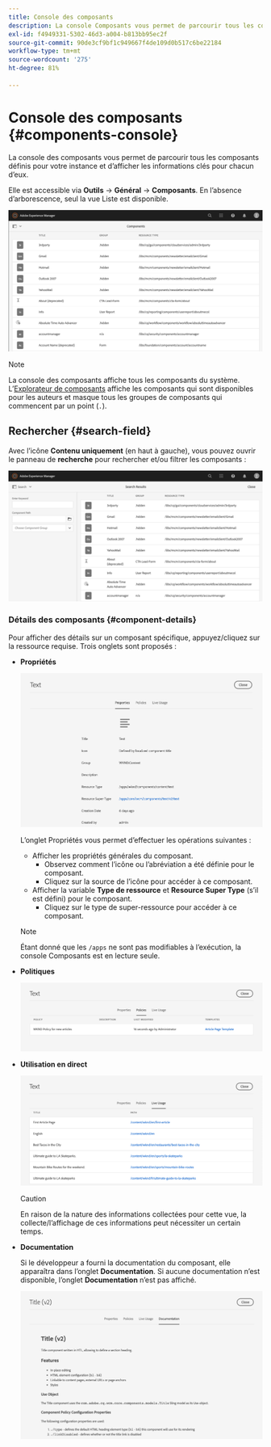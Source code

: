 ```yaml
---
title: Console des composants
description: La console Composants vous permet de parcourir tous les composants définis pour votre instance.
exl-id: f4949331-5302-46d3-a004-b813bb95ec2f
source-git-commit: 90de3cf9bf1c949667f4de109d0b517c6be22184
workflow-type: tm+mt
source-wordcount: '275'
ht-degree: 81%

---
```


# Console des composants {#components-console}

La console des composants vous permet de parcourir tous les composants définis pour votre instance et d’afficher les informations clés pour chacun d’eux.

Elle est accessible via **Outils** -> **Général** -> **Composants**. En l’absence d’arborescence, seul la vue Liste est disponible.

![Console Composants](/help/sites-cloud/authoring/assets/components-console.png)

>[!NOTE]
>
>La console des composants affiche tous les composants du système. L’[Explorateur de composants](/help/sites-cloud/authoring/fundamentals/environment-tools.md#components-browser) affiche les composants qui sont disponibles pour les auteurs et masque tous les groupes de composants qui commencent par un point (`.`).

## Rechercher {#search-field}

Avec l’icône **Contenu uniquement** (en haut à gauche), vous pouvez ouvrir le panneau de **recherche** pour rechercher et/ou filtrer les composants :

![Recherche dans la console des composants](/help/sites-cloud/authoring/assets/components-console-search.png)

### Détails des composants {#component-details}

Pour afficher des détails sur un composant spécifique, appuyez/cliquez sur la ressource requise. Trois onglets sont proposés :

* **Propriétés**

   ![Propriétés de la console Composants](/help/sites-cloud/authoring/assets/components-console-properties.png)

   L’onglet Propriétés vous permet d’effectuer les opérations suivantes :

   * Afficher les propriétés générales du composant.
      * Observez comment l’icône ou l’abréviation a été définie pour le composant. <!-- View how the [icon or abbreviation has been defined](/help/sites-developing/components-basics.md#component-icon-in-touch-ui) for the component.-->
      * Cliquez sur la source de l’icône pour accéder à ce composant.
   * Afficher la variable **Type de ressource** et **Resource Super Type** (s’il est défini) pour le composant.
      * Cliquez sur le type de super-ressource pour accéder à ce composant.

   >[!NOTE]
   >
   >Étant donné que les `/apps` ne sont pas modifiables à l’exécution, la console Composants est en lecture seule.

* **Politiques**

   ![Politiques de la console de composants](/help/sites-cloud/authoring/assets/components-console-policies.png)

* **Utilisation en direct**

   ![Utilisation en direct des composants](/help/sites-cloud/authoring/assets/components-console-live-usage.png)

   >[!CAUTION]
   >
   >En raison de la nature des informations collectées pour cette vue, la collecte/l’affichage de ces informations peut nécessiter un certain temps.

* **Documentation**

   Si le développeur a fourni la documentation du composant, elle apparaîtra dans l’onglet **Documentation**. Si aucune documentation n’est disponible, l’onglet **Documentation** n’est pas affiché. <!-- If the developer has provided [documentation for the component](/help/sites-developing/developing-components.md#documenting-your-component), it will appear on the **Documentation** tab. If there is no documentation available, the **Documentation** tab will not be shown.-->

   ![Documentation sur les composants](/help/sites-cloud/authoring/assets/components-console-documentation.png)
